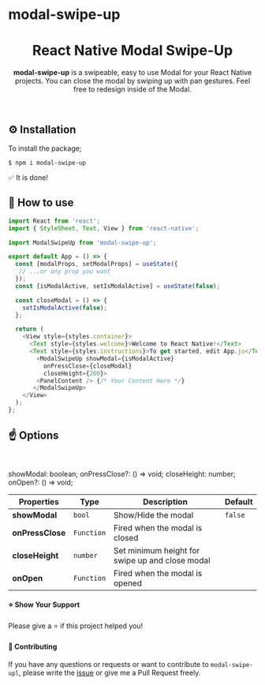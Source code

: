 # modal-swipe-up

<div align="center">

<h1>React Native Modal Swipe-Up</h1>

**modal-swipe-up** is a swipeable, easy to use Modal for your React Native projects. You can close the modal by swiping up with pan gestures. Feel free to redesign inside of the Modal.

</div>

<br/>

## ⚙️ Installation

To install the package;

```
$ npm i modal-swipe-up
```

✅ It is done!

<!-- ## Usage -->

## 🚀 How to use

```javascript
import React from 'react';
import { StyleSheet, Text, View } from 'react-native';

import ModalSwipeUp from 'modal-swipe-up';

export default App = () => {
  const [modalProps, setModalProps] = useState({
   // ...or any prop you want
  });
  const [isModalActive, setIsModalActive] = useState(false);

  const closeModal = () => {
    setIsModalActive(false);
  };

  return (
    <View style={styles.container}>
      <Text style={styles.welcome}>Welcome to React Native!</Text>
      <Text style={styles.instructions}>To get started, edit App.js</Text>
        <ModalSwipeUp showModal={isModalActive} 
          onPressClose={closeModal}
          closeHeight={200}>
        <PanelContent /> {/* Your Content Here */}
       </ModalSwipeUp>
    </View>
  );
};
```

## ☝️ Options

<br/>

 showModal: boolean;
    onPressClose?: () => void;
    closeHeight: number;
    onOpen?: () => void;

| Properties              | Type       | Description                                                 | Default |
| ----------------------- | ---------- | ----------------------------------------------------------- | ------- |
| **showModal**           | `bool`     | Show/Hide the modal                                         | `false` |
| **onPressClose**        | `Function` | Fired when the modal is closed                              |         |
| **closeHeight**         | `number`   | Set minimum height for swipe up and close modal             |         |
| **onOpen**              | `Function` | Fired when the modal is opened                              |         |

#### ⭐️ Show Your Support

Please give a ⭐️ if this project helped you!

#### 👏 Contributing

If you have any questions or requests or want to contribute to `modal-swipe-upl`, please write the [issue](https://github.com/raouldandresy/modal-swipe-up/issues) or give me a Pull Request freely.
